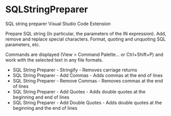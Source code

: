 # SQLStringPreparer
SQL string preparer Visual Studio Code Extension

Prepare SQL string (In particular, the parameters of the IN expression). Add, remove and replace special characters. Format, quoting and unquoting SQL parameters, etc.

Commands are displayed (View > Command Palette... or Ctrl+Shift+P) and work with the selected text in any file formats.

- SQL String Prepаrer - Stringify - Removes carriage returns
- SQL String Prepаrer - Add Commas - Adds commas at the end of lines
- SQL String Prepаrer - Remove Commas - Removes commas at the end of lines
- SQL String Prepаrer - Add Quotes - Adds double quotes at the beginning and end of lines
- SQL String Prepаrer - Add Double Quotes - Adds double quotes at the beginning and the end of lines
